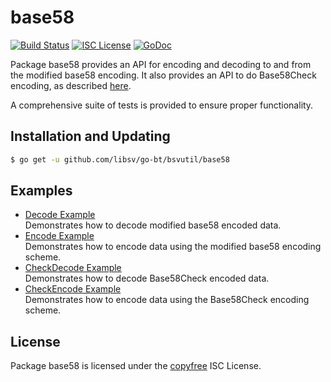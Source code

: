 base58
==========

[![Build Status](https://travis-ci.org/bitcoinsv/bsvutil.svg?branch=master)](https://travis-ci.org/bitcoinsv/bsvutil)
[![ISC License](http://img.shields.io/badge/license-ISC-blue.svg)](http://copyfree.org)
[![GoDoc](https://img.shields.io/badge/godoc-reference-blue.svg)](http://godoc.org/github.com/libsv/go-bt/bsvutil/base58)

Package base58 provides an API for encoding and decoding to and from the
modified base58 encoding.  It also provides an API to do Base58Check encoding,
as described [here](https://en.bitcoin.it/wiki/Base58Check_encoding).

A comprehensive suite of tests is provided to ensure proper functionality.

## Installation and Updating

```bash
$ go get -u github.com/libsv/go-bt/bsvutil/base58
```

## Examples

* [Decode Example](http://godoc.org/github.com/libsv/go-bt/bsvutil/base58#example-Decode)  
  Demonstrates how to decode modified base58 encoded data.
* [Encode Example](http://godoc.org/github.com/libsv/go-bt/bsvutil/base58#example-Encode)  
  Demonstrates how to encode data using the modified base58 encoding scheme.
* [CheckDecode Example](http://godoc.org/github.com/libsv/go-bt/bsvutil/base58#example-CheckDecode)  
  Demonstrates how to decode Base58Check encoded data.
* [CheckEncode Example](http://godoc.org/github.com/libsv/go-bt/bsvutil/base58#example-CheckEncode)  
  Demonstrates how to encode data using the Base58Check encoding scheme.

## License

Package base58 is licensed under the [copyfree](http://copyfree.org) ISC
License.
